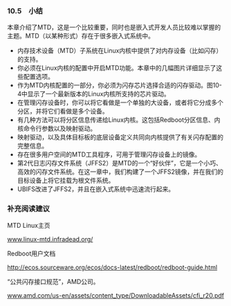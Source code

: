 ### 10.5　小结

本章介绍了MTD，这是一个比较重要，同时也是嵌入式开发人员比较难以掌握的主题。MTD（以某种形式）存在于很多嵌入式系统中。

+ 内存技术设备（MTD）子系统在Linux内核中提供了对内存设备（比如闪存）的支持。
+ 你必须在Linux内核的配置中开启MTD功能。本章中的几幅图片详细显示了这些配置选项。
+ 作为MTD内核配置的一部分，你必须为闪存芯片选择合适的闪存驱动。图10-4中显示了一个最新版本的Linux内核所支持的芯片驱动。
+ 在管理闪存设备时，你可以将它看做是一个单独的大设备，或者将它分成多个分区，并将它们看做是多个设备。
+ 有几种方法可以将分区信息传递给Linux内核。这包括Redboot分区信息、内核命令行参数以及映射驱动。
+ 映射驱动，以及具体目标板的底层设备定义共同向内核提供了有关闪存配置的完整信息。
+ 存在很多用户空间的MTD工具程序，可用于管理闪存设备上的镜像。
+ 第2代日志闪存文件系统（JFFS2）是MTD的一个“好伙伴”，它是一个小巧、高效的闪存文件系统。在这一章中，我们构建了一个JFFS2镜像，并在我们的目标设备上将它挂载为根文件系统。
+ UBIFS改进了JFFS2，并且在嵌入式系统中迅速流行起来。

### 补充阅读建议

MTD Linux主页

<a class="my_markdown" href="['http://www.linux-mtd.infradead.org/']">www.linux-mtd.infradead.org/</a>



Redboot用户文档

http://ecos.sourceware.org/ecos/docs-latest/redboot/redboot-guide.html



“公共闪存接口规范”，AMD公司。

<a class="my_markdown" href="['http://www.amd.com/us-en/assets/content_type/DownloadableAssets/cfi_r20.pdf']">www.amd.com/us-en/assets/content_type/DownloadableAssets/cfi_r20.pdf</a>



